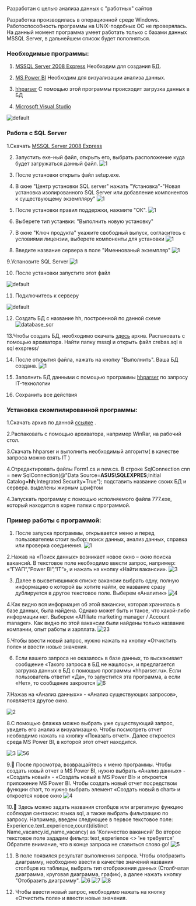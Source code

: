 Разработан с целью анализа данных с "работных" сайтов

Разработка производилась в операционной среде Windows. Работоспособность программы на UNIX-подобных ОС не проверялась. На данный момент программа умеет работать только с базами данных MSSQL Server, в дальнейшем список будет пополняться.

### Необходимые программы:

1. [MSSQL Server 2008 Express](https://www.microsoft.com/ru-ru/download/details.aspx%3Fid%3D1695)
Необходим для создания БД.

2. [MS Power BI](https://powerbi.microsoft.com/ru-ru/downloads/)
Необходим для визуализации анализа данных.

3. [hhparser](https://github.com/GaPanda/hhparser)
С помощью этой программы происходит загрузка данных в БД

4. [Microsoft Visual Studio](https://www.visualstudio.com/ru/downloads/)

![default](https://cloud.githubusercontent.com/assets/28348635/25701820/b42c5f34-30d6-11e7-92c9-833e669acea3.png)

### Работа с SQL Server
1.Скачать [MSSQL Server 2008 Express](https://www.microsoft.com/ru-ru/download/details.aspx%3Fid%3D1695)

2. Запустить exe-ный файл, открыть его, выбрать расположение куда будет загружаться данный файл. 
![1](https://cloud.githubusercontent.com/assets/28348635/25704336/b651d856-30e1-11e7-9f87-56a50a89f8e6.png)

3. После установки открыть файл setup.exe.

4. В окне "Центр установки SQL server" нажать "Установка"-"Новая установка изолированного SQL Server или добавление компонентов к существующему экземпляру"
![1](https://cloud.githubusercontent.com/assets/28348635/25704591/bfcab4ba-30e2-11e7-9b37-32adc5b7eb42.png)

5. После установки правил поддержки, нажмите "ОК".
![1](https://cloud.githubusercontent.com/assets/28348635/25704752/65ac8228-30e3-11e7-84c8-2a71ccfaa974.png)

6. Выберете тип устанвки: "Выполнить новую установку"

7. В окне "Ключ продукта" укажите свободный выпуск, согласитесь с условиями лицензии, выберете компоненты для установки
![1](https://cloud.githubusercontent.com/assets/28348635/25704926/14d5a05e-30e4-11e7-9190-db555ab5e26d.png)

8. Введите название сервера в поле "Именнованый экземпляр" 
![1](https://cloud.githubusercontent.com/assets/28348635/25705025/7c71659a-30e4-11e7-9627-8990df0787d3.png)

9.Установите SQL Server
![1](https://cloud.githubusercontent.com/assets/28348635/25705108/c0eb06ae-30e4-11e7-8cdb-e9c36f616ccd.png)

10. После установки запустите этот файл 

![default](https://cloud.githubusercontent.com/assets/28348635/25719522/739ad950-3112-11e7-8283-1ef323c2f04e.png)

11. Подключитесь к серверу 

![default](https://cloud.githubusercontent.com/assets/28348635/25719710/fdaf0030-3112-11e7-989a-96c8db6b46f1.png)

12. Создать БД с название hh, построенной по данной схеме ![database_scr](https://cloud.githubusercontent.com/assets/28348635/25700197/31a7553e-30cf-11e7-8fd5-3f047bfa3b40.PNG)

13.Чтобы создать БД, необходимо скачать [здесь](https://github.com/GaPanda/hhparser) архив. Распаковать с помощью архиватора. Найти папку mssql и открыть файл crebas.sql в sql exspress/

14. После открытия файла, нажать на кнопку "Выполнить". Ваша БД создана. 
![1](https://cloud.githubusercontent.com/assets/28348635/25705488/251f2988-30e6-11e7-9877-e62eaf3bce91.png)

15. Заполнить БД данными с помощью программы [hhparser](https://github.com/GaPanda/hhparser) по запросу IT-технологии

16. Сохранить все действия

### Установка скомпилированной программы:

1.Скачать архив по данной [ссылке](https://yadi.sk/d/kBsnwtwA3JeYNy) .

2.Распаковать с помощью архиватора, например WinRar, на рабочий стол.

3.Скачать hhparser и выполнить необходимый алгоритм( в качестве запроса можно взять IT )

4.Отредактировать файлы Form1.cs и new.cs. В строке SqlConnection cnn = new SqlConnection(@"Data Source=**ASUS\SQLEXPRES**;Initial Catalog=**hh**;Integrated Security=True"); подставить название своих БД и сервера. выделены жирным шрифтом

4.Запускать программу с помощью исполняемого файла 777.exe, который находится в корне папки с программой.

###  Пример работы с программой:

1. После запуска программы, открывается меню и перед пользователем стоит выбор: поиск данных, анализ данных, справка или проверка соединения.
![1](https://cloud.githubusercontent.com/assets/28348635/26572452/a590a952-4522-11e7-8586-0857f01a1f78.png)

2.Нажав на «Поиск данных» возникает новое окно – окно поиска вакансий. В текстовое поле необходимо ввести запрос, например: «”ГУАП”,”Power BI”,”IT”», и нажать на кнопку «Найти вакансии». 
![3](https://cloud.githubusercontent.com/assets/28348635/26520251/5c1edc82-42d7-11e7-97e9-67f8d2d3b192.png)

3. Далее в высветившимся списке вакансии выбрать одну, полную информацию о которой вы хотите найти, ее название сразу дублируется в другое текстовое поле. Выберем «Аналитик» 
![4](https://cloud.githubusercontent.com/assets/28348635/26520258/895085d4-42d7-11e7-904e-2d452c936048.png)

4.Как видно вся информация об этой вакансии, которая хранилась в базе данных, была найдена. Однако может быть и такое, что какой-либо информации нет. Выберем «Affiliate marketing manager / Account manager». Как видно по этой вакансии были найдены только название компании, опыт работы и зарплата. 
![23](https://cloud.githubusercontent.com/assets/28348635/26520266/b477afb2-42d7-11e7-9f55-f1a1d1cc0a27.png)

5.Чтобы ввести новый запрос, нужно нажать на кнопку «Отчистить поле» и ввести новые значения.

6. Если вашего запроса не оказалось в базе данных, то выскакивает сообщение «Такого запроса в БД не нашлось», и предлагается загрузка данных в БД с помощью программы «hhparser.ru». Если пользователь ответит «Да», то запустится эта программа, а если «Нет», то сообщение закроется
![6](https://cloud.githubusercontent.com/assets/28348635/26520286/1a500e1a-42d8-11e7-9782-e4b3d459525b.png)

7.Нажав на «Анализ данных»» - «Анализ существующих запросов», появляется другое окно.

![2](https://cloud.githubusercontent.com/assets/28348635/26572478/c2bb82fe-4522-11e7-9952-aa0b1ca8a82b.png)

8.С помощью флажка можно выбрать уже существующий запрос, увидеть его анализ и визуализацию. Чтобы посмотреть отчет необходимо нажать на кнопку «Показать отчет». Далее откроется среда MS Power BI, в которой этот отчет находится.

![3](https://cloud.githubusercontent.com/assets/28348635/26572513/e5b81182-4522-11e7-9c57-5d34d3ce92d9.png)
![56](https://cloud.githubusercontent.com/assets/28348635/26520307/691f4970-42d8-11e7-8c7c-f6451b5fdb8f.png)

9.	После просмотра, возвращайтесь к меню программы. Чтобы создать новый отчет в MS Power BI, нужно выбрать «Анализ данных» - «Создать новый» - «Создать новый в MS Power BI» и откроется приложение MS Power BI. Чтобы создать новый отчет посредством функции chart, то нужно выбрать элемент «Создать новый в chart» и откроется новое окно
![4](https://cloud.githubusercontent.com/assets/28348635/26572533/fead26be-4522-11e7-8518-5067dd684f9a.png)

10.	Здесь можно задать названия столбцов или агрегатную функцию соблюдая синтаксис языка sql, а также выбрать фильтрацию по запросу. Например, введем следующее в первое текстовое поле: Experience.text_experience,count(distinct Name_vacancy.id_name_vacancy) as 'Количество вакансий'
Во второе текстовое поле зададим фильтр: text_experience <> 'не требуется'
Обратите внимание, что в конце запроса не ставиться слово go! 
![5](https://cloud.githubusercontent.com/assets/28348635/26572566/1d06b17a-4523-11e7-9ac1-96a6245d91e3.png)

11. В поле появился результат выполнения запроса. Чтобы отобразить диаграмму, необходимо ввести в качестве значений названия столбцов из таблицы, выбрать тип отображения данных (Столбчатая диаграмма, круговая диаграмма, график), а далее нажать кнопку "Отобразить диаграмму".
![6](https://cloud.githubusercontent.com/assets/28348635/26572599/3a5efaca-4523-11e7-9042-819992aa35a3.png)
![7](https://cloud.githubusercontent.com/assets/28348635/26572609/4425d4ca-4523-11e7-8d7a-22b8a320ec23.png)
![8](https://cloud.githubusercontent.com/assets/28348635/26572618/4f0033d6-4523-11e7-9617-4d03e737930e.png)

12. Чтобы ввести новый запрос, необходимо нажать на кнопку «Отчистить поле» и ввести новые значения.

